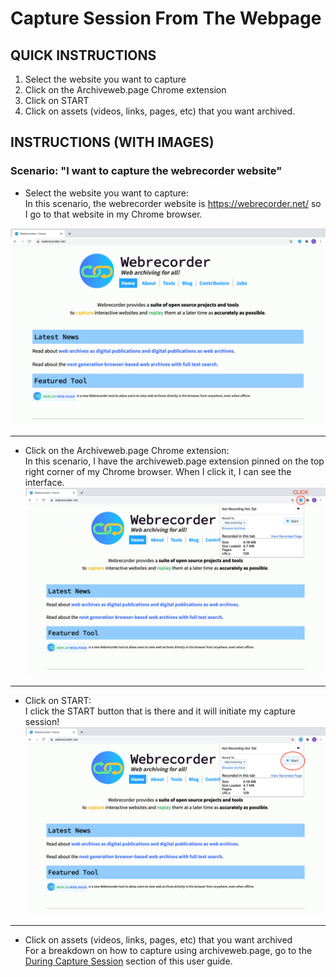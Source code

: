 <!-- ---
layout: page
title: Capturing from Page
nav_order: 1
parent: Initiate Capture Session
grand_parent: Using archiveweb.page
permalink: /usage/initiate_session/from_page
--- -->


# Capture Session From The Webpage

## QUICK INSTRUCTIONS

1. Select the website you want to capture
2. Click on the Archiveweb.page Chrome extension
3. Click on START
4. Click on assets (videos, links, pages, etc) that you want archived. 

## INSTRUCTIONS (WITH IMAGES)

### Scenario: "I want to capture the webrecorder website"
- Select the website you want to capture: <br>
In this scenario, the webrecorder website is <a href="https://webrecorder.net/">https://webrecorder.net/</a> so I go to that website in my Chrome browser.

![](/assets/images/step2-usage/scenario-1_1.png)

--- 
- Click on the Archiveweb.page Chrome extension: <br>
In this scenario, I have the archiveweb.page extension pinned on the top right corner of my Chrome browser. When I click it, I can see the interface.
![](/assets/images/step2-usage/scenario-1_2.png)

---

- Click on START: <br>
I click the START button that is there and it will initiate my capture session!
![](/assets/images/step2-usage/scenario-1_3.png)

---

- Click on assets (videos, links, pages, etc) that you want archived <br>
For a breakdown on how to capture using archiveweb.page, go to the [During Capture Session](/usage/during_session) section of this user guide.